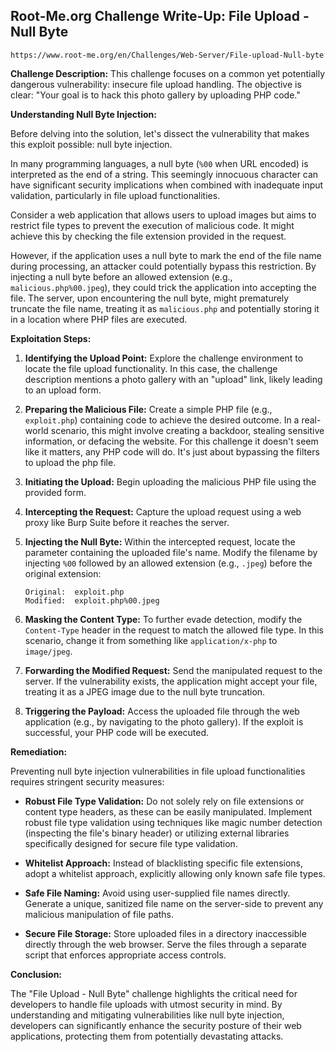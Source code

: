## Root-Me.org Challenge Write-Up: File Upload - Null Byte
`https://www.root-me.org/en/Challenges/Web-Server/File-upload-Null-byte`

**Challenge Description:** This challenge focuses on a common yet potentially dangerous vulnerability: insecure file upload handling.  The objective is clear: "Your goal is to hack this photo gallery by uploading PHP code."

**Understanding Null Byte Injection:**

Before delving into the solution, let's dissect the vulnerability that makes this exploit possible: null byte injection.

In many programming languages, a null byte (`%00` when URL encoded) is interpreted as the end of a string. This seemingly innocuous character can have significant security implications when combined with inadequate input validation, particularly in file upload functionalities.

Consider a web application that allows users to upload images but aims to restrict file types to prevent the execution of malicious code. It might achieve this by checking the file extension provided in the request.  

However, if the application uses a null byte to mark the end of the file name during processing, an attacker could potentially bypass this restriction.  By injecting a null byte before an allowed extension (e.g., `malicious.php%00.jpeg`), they could trick the application into accepting the file.  The server, upon encountering the null byte, might prematurely truncate the file name, treating it as `malicious.php` and potentially storing it in a location where PHP files are executed. 

**Exploitation Steps:**

1. **Identifying the Upload Point:** Explore the challenge environment to locate the file upload functionality. In this case, the challenge description mentions a photo gallery with an "upload" link, likely leading to an upload form.

2. **Preparing the Malicious File:** Create a simple PHP file (e.g., `exploit.php`) containing code to achieve the desired outcome.  In a real-world scenario, this might involve creating a backdoor, stealing sensitive information, or defacing the website. For this challenge it doesn't seem like it matters, any PHP code will do. It's just about bypassing the filters to upload the php file.

3. **Initiating the Upload:** Begin uploading the malicious PHP file using the provided form.

4. **Intercepting the Request:** Capture the upload request using a web proxy like Burp Suite before it reaches the server. 

5. **Injecting the Null Byte:** Within the intercepted request, locate the parameter containing the uploaded file's name. Modify the filename by injecting `%00` followed by an allowed extension (e.g., `.jpeg`) before the original extension:

   ```
   Original:  exploit.php
   Modified:  exploit.php%00.jpeg
   ```

6. **Masking the Content Type:** To further evade detection, modify the `Content-Type` header in the request to match the allowed file type. In this scenario, change it from something like `application/x-php` to `image/jpeg`.

7. **Forwarding the Modified Request:** Send the manipulated request to the server. If the vulnerability exists, the application might accept your file, treating it as a JPEG image due to the null byte truncation.

8. **Triggering the Payload:**  Access the uploaded file through the web application (e.g., by navigating to the photo gallery).  If the exploit is successful, your PHP code will be executed.

**Remediation:**

Preventing null byte injection vulnerabilities in file upload functionalities requires stringent security measures:

- **Robust File Type Validation:** Do not solely rely on file extensions or content type headers, as these can be easily manipulated. Implement robust file type validation using techniques like magic number detection (inspecting the file's binary header) or utilizing external libraries specifically designed for secure file type validation.

- **Whitelist Approach:**  Instead of blacklisting specific file extensions, adopt a whitelist approach, explicitly allowing only known safe file types.

- **Safe File Naming:** Avoid using user-supplied file names directly.  Generate a unique, sanitized file name on the server-side to prevent any malicious manipulation of file paths.

- **Secure File Storage:**  Store uploaded files in a directory inaccessible directly through the web browser.  Serve the files through a separate script that enforces appropriate access controls.

**Conclusion:**

The "File Upload - Null Byte" challenge highlights the critical need for developers to handle file uploads with utmost security in mind. By understanding and mitigating vulnerabilities like null byte injection, developers can significantly enhance the security posture of their web applications, protecting them from potentially devastating attacks. 
